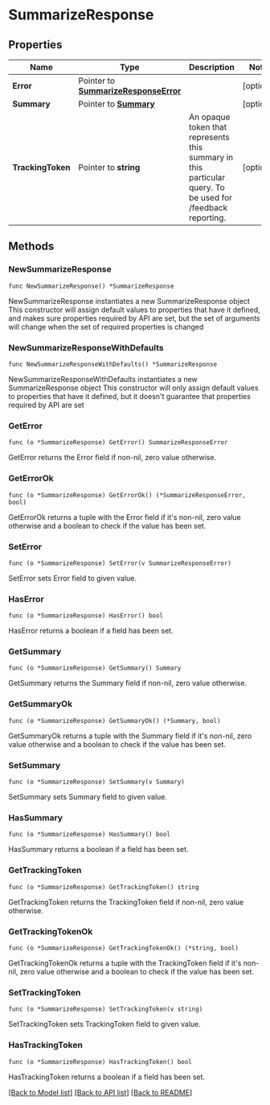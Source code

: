 # SummarizeResponse

## Properties

Name | Type | Description | Notes
------------ | ------------- | ------------- | -------------
**Error** | Pointer to [**SummarizeResponseError**](SummarizeResponseError.md) |  | [optional] 
**Summary** | Pointer to [**Summary**](Summary.md) |  | [optional] 
**TrackingToken** | Pointer to **string** | An opaque token that represents this summary in this particular query. To be used for /feedback reporting. | [optional] 

## Methods

### NewSummarizeResponse

`func NewSummarizeResponse() *SummarizeResponse`

NewSummarizeResponse instantiates a new SummarizeResponse object
This constructor will assign default values to properties that have it defined,
and makes sure properties required by API are set, but the set of arguments
will change when the set of required properties is changed

### NewSummarizeResponseWithDefaults

`func NewSummarizeResponseWithDefaults() *SummarizeResponse`

NewSummarizeResponseWithDefaults instantiates a new SummarizeResponse object
This constructor will only assign default values to properties that have it defined,
but it doesn't guarantee that properties required by API are set

### GetError

`func (o *SummarizeResponse) GetError() SummarizeResponseError`

GetError returns the Error field if non-nil, zero value otherwise.

### GetErrorOk

`func (o *SummarizeResponse) GetErrorOk() (*SummarizeResponseError, bool)`

GetErrorOk returns a tuple with the Error field if it's non-nil, zero value otherwise
and a boolean to check if the value has been set.

### SetError

`func (o *SummarizeResponse) SetError(v SummarizeResponseError)`

SetError sets Error field to given value.

### HasError

`func (o *SummarizeResponse) HasError() bool`

HasError returns a boolean if a field has been set.

### GetSummary

`func (o *SummarizeResponse) GetSummary() Summary`

GetSummary returns the Summary field if non-nil, zero value otherwise.

### GetSummaryOk

`func (o *SummarizeResponse) GetSummaryOk() (*Summary, bool)`

GetSummaryOk returns a tuple with the Summary field if it's non-nil, zero value otherwise
and a boolean to check if the value has been set.

### SetSummary

`func (o *SummarizeResponse) SetSummary(v Summary)`

SetSummary sets Summary field to given value.

### HasSummary

`func (o *SummarizeResponse) HasSummary() bool`

HasSummary returns a boolean if a field has been set.

### GetTrackingToken

`func (o *SummarizeResponse) GetTrackingToken() string`

GetTrackingToken returns the TrackingToken field if non-nil, zero value otherwise.

### GetTrackingTokenOk

`func (o *SummarizeResponse) GetTrackingTokenOk() (*string, bool)`

GetTrackingTokenOk returns a tuple with the TrackingToken field if it's non-nil, zero value otherwise
and a boolean to check if the value has been set.

### SetTrackingToken

`func (o *SummarizeResponse) SetTrackingToken(v string)`

SetTrackingToken sets TrackingToken field to given value.

### HasTrackingToken

`func (o *SummarizeResponse) HasTrackingToken() bool`

HasTrackingToken returns a boolean if a field has been set.


[[Back to Model list]](../README.md#documentation-for-models) [[Back to API list]](../README.md#documentation-for-api-endpoints) [[Back to README]](../README.md)



